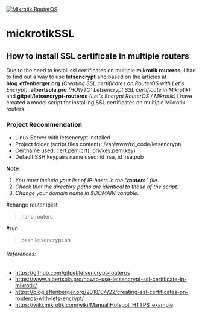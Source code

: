 [![Mikrotik RouterOS](https://hsto.org/webt/mg/mo/7b/mgmo7bqmpjknknd1ahsjyd5uebk.png "Mikrotik RouterOS")](https://mikrotik.com/download "Mikrotik RouterOS")

# mickrotikSSL
## How to install SSL certificate in multiple routers

Due to the need to install ssl certificates on multiple <b>mikrotik routeros</b>, I had to find out a way to use <b>letsencrypt</b> and based on the articles at <b>blog.effenberger.org</b> <i>(Creating SSL certificates on RouterOS with Let's Encrypt)</i>, <b>albertsola.pro</b> <i>(HOWTO: Letsencrypt SSL certificate in Mikrotik)</i> and <b>gitpel/letsencrypt-routeros</b> <i>(Let's Encrypt RouterOS / Mikrotik)</i> I have created a model script for installing SSL certificates on multiple Mikrotik routers.

### Project Recommendation
- Linux Server with letsencrypt installed
- Project folder (script files content): /var/www/rd_code/letsencrypt/
- Certname used: cert.pem(crt), privkey.pem(key)
- Default SSH keypairs name used:  id_rsa, id_rsa.pub

<u>**Note**</u>: 
1. <i>You must include your list of IP-hosts in the "**routers**" file.</i>
2. <i>Check that the directory paths are identical to those of the script.</i>
3. <i>Change your domain name in $DOMAIN variable.</i>

#change router iplist

>nano routers

#run

>bash letsencrypt.sh
###### References:

- https://github.com/gitpel/letsencrypt-routeros
- https://www.albertsola.pro/howto-use-letsencrypt-ssl-certificate-in-mikrotik/
- https://blog.effenberger.org/2018/04/22/creating-ssl-certificates-on-routeros-with-lets-encrypt/
- https://wiki.mikrotik.com/wiki/Manual:Hotspot_HTTPS_example
